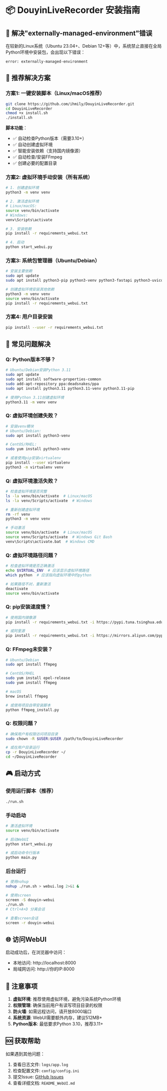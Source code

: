 # 📦 DouyinLiveRecorder 安装指南

## 🎯 解决"externally-managed-environment"错误

在较新的Linux系统（Ubuntu 23.04+、Debian 12+等）中，系统禁止直接在全局Python环境中安装包，会出现以下错误：

```
error: externally-managed-environment
```

## 🚀 推荐解决方案

### 方案1: 一键安装脚本（Linux/macOS推荐）

```bash
git clone https://github.com/ihmily/DouyinLiveRecorder.git
cd DouyinLiveRecorder
chmod +x install.sh
./install.sh
```

**脚本功能**：
- ✅ 自动检查Python版本（需要3.10+）
- ✅ 自动创建虚拟环境
- ✅ 智能安装依赖（支持国内镜像源）
- ✅ 自动检查/安装FFmpeg
- ✅ 创建必要的配置目录

### 方案2: 虚拟环境手动安装（所有系统）

```bash
# 1. 创建虚拟环境
python3 -m venv venv

# 2. 激活虚拟环境
# Linux/macOS:
source venv/bin/activate
# Windows:
venv\Scripts\activate

# 3. 安装依赖
pip install -r requirements_webui.txt

# 4. 启动
python start_webui.py
```

### 方案3: 系统包管理器（Ubuntu/Debian）

```bash
# 安装主要依赖
sudo apt update
sudo apt install python3-pip python3-venv python3-fastapi python3-uvicorn

# 创建虚拟环境安装其他依赖
python3 -m venv venv
source venv/bin/activate
pip install -r requirements_webui.txt
```

### 方案4: 用户目录安装

```bash
pip install --user -r requirements_webui.txt
```

## 🔧 常见问题解决

### Q: Python版本不够？
```bash
# Ubuntu/Debian安装Python 3.11
sudo apt update
sudo apt install software-properties-common
sudo add-apt-repository ppa:deadsnakes/ppa
sudo apt install python3.11 python3.11-venv python3.11-pip

# 使用Python 3.11创建虚拟环境
python3.11 -m venv venv
```

### Q: 虚拟环境创建失败？
```bash
# 安装venv模块
# Ubuntu/Debian:
sudo apt install python3-venv

# CentOS/RHEL:
sudo yum install python3-venv

# 或者使用pip安装virtualenv
pip install --user virtualenv
python3 -m virtualenv venv
```

### Q: 虚拟环境激活失败？
```bash
# 检查虚拟环境是否完整
ls -la venv/bin/activate  # Linux/macOS
ls -la venv/Scripts/activate  # Windows

# 重新创建虚拟环境
rm -rf venv
python3 -m venv venv

# 手动激活
source venv/bin/activate  # Linux/macOS
source venv/Scripts/activate  # Windows Git Bash
venv\Scripts\activate.bat  # Windows CMD
```

### Q: 虚拟环境路径问题？
```bash
# 检查虚拟环境是否正确激活
echo $VIRTUAL_ENV  # 应该显示虚拟环境路径
which python  # 应该指向虚拟环境中的python

# 如果路径不对，重新激活
deactivate
source venv/bin/activate
```

### Q: pip安装速度慢？
```bash
# 使用国内镜像源
pip install -r requirements_webui.txt -i https://pypi.tuna.tsinghua.edu.cn/simple/

# 或阿里源
pip install -r requirements_webui.txt -i https://mirrors.aliyun.com/pypi/simple/
```

### Q: FFmpeg未安装？
```bash
# Ubuntu/Debian
sudo apt install ffmpeg

# CentOS/RHEL
sudo yum install epel-release
sudo yum install ffmpeg

# macOS
brew install ffmpeg

# 或使用项目自带安装脚本
python ffmpeg_install.py
```

### Q: 权限问题？
```bash
# 确保用户有权限访问项目目录
sudo chown -R $USER:$USER /path/to/DouyinLiveRecorder

# 或在用户目录运行
cp -r DouyinLiveRecorder ~/
cd ~/DouyinLiveRecorder
```

## 🎮 启动方式

### 使用运行脚本（推荐）
```bash
./run.sh
```

### 手动启动
```bash
# 激活虚拟环境
source venv/bin/activate

# 启动WebUI
python start_webui.py

# 或启动命令行版本
python main.py
```

### 后台运行
```bash
# 使用nohup
nohup ./run.sh > webui.log 2>&1 &

# 使用screen
screen -S douyin-webui
./run.sh
# Ctrl+A+D 分离会话

# 查看screen会话
screen -r douyin-webui
```

## 🌐 访问WebUI

启动成功后，在浏览器中访问：
- 本地访问: http://localhost:8000
- 局域网访问: http://你的IP:8000

## 📝 注意事项

1. **虚拟环境**: 推荐使用虚拟环境，避免污染系统Python环境
2. **权限管理**: 确保当前用户有读写项目目录的权限
3. **防火墙**: 如需远程访问，请开放8000端口
4. **系统资源**: WebUI需要额外内存，建议512MB+
5. **Python版本**: 最低要求Python 3.10，推荐3.11+

## 🆘 获取帮助

如果遇到其他问题：
1. 查看日志文件: `logs/app.log`
2. 检查配置文件: `config/config.ini`
3. 提交Issue: [GitHub Issues](https://github.com/ihmily/DouyinLiveRecorder/issues)
4. 查看详细文档: `README_WebUI.md` 